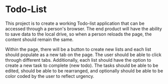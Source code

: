 # Todo-List

This project is to create a working Todo-list application that can be accessed through a person's
browser. The end product will have the ability to save data to the local drive, so when a person
reloads the page, the content should remain the same.

Within the page, there will be a button to create new lists and each list should populate as a new
tab on the page. The user should be able to click through different tabs. Additionally, each list 
should have the option to create a new task to complete (new todo). The tasks should be able to be 
edited, should be able to be rearranged, and optionally should be able to be color coded by the user 
to reflect urgency.
